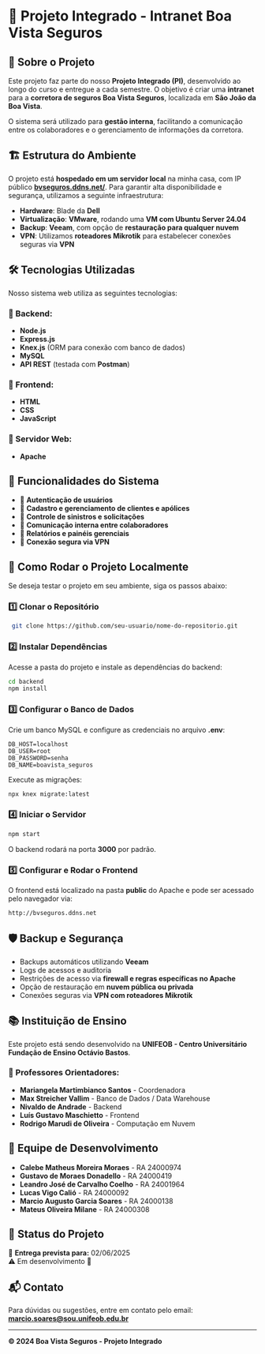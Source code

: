 # 📌 Projeto Integrado - Intranet Boa Vista Seguros

## 📖 Sobre o Projeto
Este projeto faz parte do nosso **Projeto Integrado (PI)**, desenvolvido ao longo do curso e entregue a cada semestre. O objetivo é criar uma **intranet** para a **corretora de seguros Boa Vista Seguros**, localizada em **São João da Boa Vista**.

O sistema será utilizado para **gestão interna**, facilitando a comunicação entre os colaboradores e o gerenciamento de informações da corretora.

## 🏗️ Estrutura do Ambiente
O projeto está **hospedado em um servidor local** na minha casa, com IP público **[bvseguros.ddns.net/](http://bvseguros.ddns.net/)**. Para garantir alta disponibilidade e segurança, utilizamos a seguinte infraestrutura:

- **Hardware**: Blade da **Dell**
- **Virtualização**: **VMware**, rodando uma **VM com Ubuntu Server 24.04**
- **Backup**: **Veeam**, com opção de **restauração para qualquer nuvem**
- **VPN**: Utilizamos **roteadores Mikrotik** para estabelecer conexões seguras via **VPN**

## 🛠️ Tecnologias Utilizadas
Nosso sistema web utiliza as seguintes tecnologias:

### 🔹 Backend:
- **Node.js**
- **Express.js**
- **Knex.js** (ORM para conexão com banco de dados)
- **MySQL**
- **API REST** (testada com **Postman**)

### 🔹 Frontend:
- **HTML**
- **CSS**
- **JavaScript**

### 🔹 Servidor Web:
- **Apache**

## 🚀 Funcionalidades do Sistema
- 🔹 **Autenticação de usuários**
- 🔹 **Cadastro e gerenciamento de clientes e apólices**
- 🔹 **Controle de sinistros e solicitações**
- 🔹 **Comunicação interna entre colaboradores**
- 🔹 **Relatórios e painéis gerenciais**
- 🔹 **Conexão segura via VPN**

## 🔧 Como Rodar o Projeto Localmente
Se deseja testar o projeto em seu ambiente, siga os passos abaixo:

### 1️⃣ Clonar o Repositório
```sh
 git clone https://github.com/seu-usuario/nome-do-repositorio.git
```

### 2️⃣ Instalar Dependências
Acesse a pasta do projeto e instale as dependências do backend:
```sh
cd backend
npm install
```

### 3️⃣ Configurar o Banco de Dados
Crie um banco MySQL e configure as credenciais no arquivo **.env**:
```env
DB_HOST=localhost
DB_USER=root
DB_PASSWORD=senha
DB_NAME=boavista_seguros
```
Execute as migrações:
```sh
npx knex migrate:latest
```

### 4️⃣ Iniciar o Servidor
```sh
npm start
```

O backend rodará na porta **3000** por padrão.

### 5️⃣ Configurar e Rodar o Frontend
O frontend está localizado na pasta **public** do Apache e pode ser acessado pelo navegador via:
```sh
http://bvseguros.ddns.net
```

## 🛡️ Backup e Segurança
- Backups automáticos utilizando **Veeam**
- Logs de acessos e auditoria
- Restrições de acesso via **firewall e regras específicas no Apache**
- Opção de restauração em **nuvem pública ou privada**
- Conexões seguras via **VPN com roteadores Mikrotik**

## 📚 Instituição de Ensino
Este projeto está sendo desenvolvido na **UNIFEOB - Centro Universitário Fundação de Ensino Octávio Bastos**.

### 🏫 Professores Orientadores:
- **Mariangela Martimbianco Santos** - Coordenadora
- **Max Streicher Vallim** - Banco de Dados / Data Warehouse
- **Nivaldo de Andrade** - Backend
- **Luís Gustavo Maschietto** - Frontend
- **Rodrigo Marudi de Oliveira** - Computação em Nuvem

## 📢 Equipe de Desenvolvimento
- **Calebe Matheus Moreira Moraes** - RA 24000974  
- **Gustavo de Moraes Donadello** - RA 24000419  
- **Leandro José de Carvalho Coelho** - RA 24001964  
- **Lucas Vigo Calió** - RA 24000092  
- **Marcio Augusto Garcia Soares** - RA 24000138  
- **Mateus Oliveira Milane** - RA 24000308  

## 📌 Status do Projeto
📅 **Entrega prevista para:** 02/06/2025  
⚠️ Em desenvolvimento 🚧

## 📬 Contato
Para dúvidas ou sugestões, entre em contato pelo email: **marcio.soares@sou.unifeob.edu.br**

---
**© 2024 Boa Vista Seguros - Projeto Integrado**